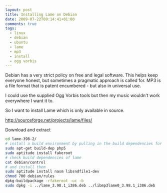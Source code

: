 ```yaml
---
layout: post
title: Installing Lame on Debian
date: 2009-07-22T09:14:41+01:00
comments: true
tags:
  - linux
  - debian
  - ubuntu
  - lame
  - mp3
  - install
  - ogg vorbis
---
```


Debian has a very strict policy on free and legal software. This helps keep everyone honest, but sometimes a pragmatic approach is called for. MP3 is a file format that is patent encumbered - but also in universal use.

I could use the supplied Ogg Vorbis tools but then my music wouldn't work everywhere I want it to.

So I want to install Lame which is only available in source.

http://sourceforge.net/projects/lame/files/

Download and extract

```bash
cd lame-398-2/
# install a build environment by pulling in the build dependencies for something useful (I chose php)
sudo apt-get build-dep php5
sudo aptitude install fakeroot
# check build dependencies of lame
cat debian/control
# and install them
sudo aptitude install nasm libsndfile1-dev
chmod 700 debian/rules
dpkg-buildpackage -rfakeroot -uc -b
sudo dpkg -i ../lame_3.98.1_i386.deb ../libmp3lame0_3.98.1_i386.deb
```
